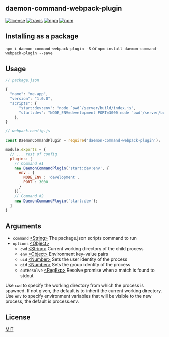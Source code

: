 ## daemon-command-webpack-plugin
[![license](https://img.shields.io/github/license/mashape/apistatus.svg?maxAge=2592000)][License]
[![travis](https://img.shields.io/travis/lamo2k123/daemon-command-webpack-plugin/master.svg?maxAge=2592000)][Travis]
[![npm](https://img.shields.io/npm/dt/daemon-command-webpack-plugin.svg?maxAge=2592000)][NPM]
[![npm](https://img.shields.io/npm/v/daemon-command-webpack-plugin.svg?maxAge=2592000)][NPM]

## Installing as a package
`npm i daemon-command-webpack-plugin -S` or `npm install daemon-command-webpack-plugin --save`

## Usage
```javascript
// package.json

{
  "name": "me-app",
  "version": "1.0.0",
  "scripts": {
      "start:dev:env": "node `pwd`/server/build/index.js",
      "start:dev": "NODE_ENV=development PORT=3000 node `pwd`/server/build/index.js",
    },
}
```

```javascript
// webpack.config.js

const DaemonCommandPlugin = require('daemon-command-webpack-plugin');

module.exports = {
  // ... rest of config
  plugins: [
    // Command #1
    new DaemonCommandPlugin('start:dev:env', {
      env : {
        NODE_ENV : 'development',
        PORT : 3000
      }
    }),
    // Command #2
    new DaemonCommandPlugin('start:dev');
  ]
}
```

## Arguments
* `command` [\<String\>][String] The package.json scripts command to run
* `options` [\<Object\>][Object]
    * `cwd` [\<String\>][String] Current working directory of the child process
    * `env` [\<Object\>][Object] Environment key-value pairs
    * `uid` [\<Number\>][Number] Sets the user identity of the process
    * `gid` [\<Number\>][Number] Sets the group identity of the process
    * `outResolve` [\<RegExp\>][RegExp] Resolve promise when a match is found to stdout

Use `cwd` to specify the working directory from which the process is spawned. If not given, the default is to inherit the current working directory.
Use `env` to specify environment variables that will be visible to the new process, the default is process.env.

## License
[MIT][License]

[License]: http://www.opensource.org/licenses/mit-license.php
[NPM]: https://www.npmjs.com/package/daemon-command-webpack-plugin
[Travis]: https://travis-ci.org/lamo2k123/daemon-command-webpack-plugin

[String]: https://developer.mozilla.org/en-US/docs/Web/JavaScript/Data_structures#String_type
[Object]: https://developer.mozilla.org/en-US/docs/Web/JavaScript/Reference/Global_Objects/Object
[Number]: https://developer.mozilla.org/en-US/docs/Web/JavaScript/Data_structures#Number_type
[RegExp]: https://developer.mozilla.org/en-US/docs/Web/JavaScript/Guide/Regular_Expressions
